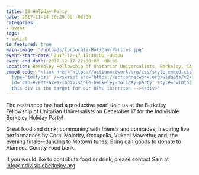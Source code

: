 ```yaml
---
title: IB Holiday Party
date: 2017-11-14 10:20:00 -08:00
categories:
- event
tags:
- social
is featured: true
main-image: "/uploads/Corporate-Holiday-Parties.jpg"
event-start-date: 2017-12-17 19:30:00 -08:00
event-end-date: 2017-12-17 22:00:00 -08:00
Location: Berkeley Fellowship of Unitarian Universalists, Berkeley, CA
embed-code: "<link href='https://actionnetwork.org/css/style-embed.css' rel='stylesheet'
  type='text/css' /><script src='https://actionnetwork.org/widgets/v2/event/indivisible-berkeley-holiday-party?format=js&source=widget'></script><div
  id='can-event-area-indivisible-berkeley-holiday-party' style='width: 100%'><!--
  this div is the target for our HTML insertion --></div>"
---
```


The resistance has had a productive year! Join us at the Berkeley Fellowship of Unitarian Universalists on December 17 for the Indivisible Berkeley Holiday Party!

Great food and drink; communing with friends and comrades; Inspiring live performances by Coral Majority, Occupella, Vukani Mawethu; and, the evening finale--dancing to Motown tunes. Bring can goods to donate to Alameda County Food bank.

If you would like to contribute food or drink, please contact Sam at info@indivisibleberkeley.org
